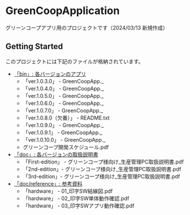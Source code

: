 # GreenCoopApplication

グリーンコープアプリ用のプロジェクトです（2024/03/13 新規作成）

## Getting Started

このプロジェクトには下記のファイルが格納されています。

- [「bin」: 各バージョンのアプリ](https://github.com/hayaka59/GreenCoopApplication/tree/main/bin)
   - 「ver.1.0.3.0」 - GreenCoopApp._
   - 「ver.1.0.4.0」 - GreenCoopApp._
   - 「ver.1.0.5.0」 - GreenCoopApp._
   - 「ver.1.0.6.0」 - GreenCoopApp._
   - 「ver.1.0.7.0」 - GreenCoopApp._
   - 「ver.1.0.8.0（欠番）」 - README.txt
   - 「ver.1.0.9.0」 - GreenCoopApp._
   - 「ver.1.0.9.1」 - GreenCoopApp._
   - 「ver.1.0.10.0」 - GreenCoopApp._
   - グリーンコープ開発スケジュール.pdf
- [「doc」: 各バージョンの取扱説明書](https://github.com/hayaka59/GreenCoopApplication/tree/main/doc/manual)
   - 「First-edition」 - グリーンコープ様向け_生産管理PC取扱説明書.pdf
   - 「2nd-edition」- グリーンコープ様向け_生産管理PC取扱説明書.pdf
   - 「3rd-edition」- グリーンコープ様向け_生産管理PC取扱説明書.pdf
- [「doc/reference」: 参考資料](https://github.com/hayaka59/GreenCoopApplication/tree/main/doc/reference/hardware)
   - 「hardware」 - 01_印字SW結線図.pdf
   - 「hardware」 - 02_印字SW単体動作確認.pdf
   - 「hardware」 - 03_印字SWアプリ動作確認.pdf

